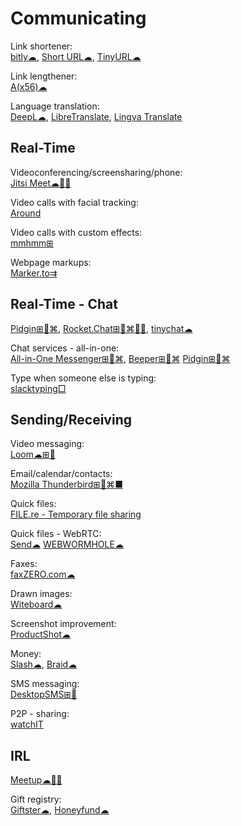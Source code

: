 # Communicating

Link shortener:  
[bitly☁](https://bitly.com/),
[Short URL☁](https://www.shorturl.at/),
[TinyURL☁](https://tinyurl.com)

Link lengthener:  
[A(x56)☁](https://aaa.aaaaaaaaaaaaaaaaaaaaaaaaaaaaaaaaaaaaaaaaaaaaaaaaaaaaaaaa.com/)

Language translation:  
[DeepL☁](https://www.deepl.com/translator),
[LibreTranslate](https://libretranslate.com/),
[Lingva Translate](https://lingva.ml/)

## Real-Time

Videoconferencing/screensharing/phone:  
[Jitsi Meet☁🍎🤖](https://meet.jit.si/)

Video calls with facial tracking:  
[Around](https://www.around.co/)

Video calls with custom effects:  
[mmhmm⊞](https://www.mmhmm.app/)

Webpage markups:  
[Marker.to⇉](http://marker.to/)

## Real-Time - Chat

[Pidgin⊞🐧⌘](https://pidgin.im/),
[Rocket.Chat⊞🐧⌘🍎🤖](https://rocket.chat/),
[tinychat☁](https://tinychat.com)

Chat services - all-in-one:  
[All-in-One Messenger⊞🐧⌘](https://allinone.im/),
[Beeper⊞🐧⌘](https://www.beeper.com/)
[Pidgin⊞🐧⌘](https://www.pidgin.im/)

Type when someone else is typing:  
[slacktyping□](https://github.com/will/slacktyping)

## Sending/Receiving

Video messaging:  
[Loom☁⊞🍎](https://www.loom.com/)

Email/calendar/contacts:  
[Mozilla Thunderbird⊞🐧⌘■](https://www.thunderbird.net/)

Quick files:  
[FILE.re - Temporary file sharing](https://file.re/)

Quick files - WebRTC:  
[Send☁](https://send.vis.ee/)
[WEBWORMHOLE☁](https://webwormhole.io/)

Faxes:  
[faxZERO.com☁](https://faxzero.com/)

Drawn images:  
[Witeboard☁](https://witeboard.com)

Screenshot improvement:  
[ProductShot☁](https://productshot.app/)

Money:  
[Slash☁](https://www.joinslash.com/),
[Braid☁](https://braid.co/)

SMS messaging:  
[DesktopSMS⊞🤖](https://www.desktopsms.net/)

P2P - sharing:  
[watchIT](https://github.com/ZorrillosDev/watchit-app)

## IRL

[Meetup☁🍎🤖](https://www.meetup.com/)

Gift registry:  
[Giftster☁](https://www.giftster.com/),
[Honeyfund☁](https://www.honeyfund.com/)
